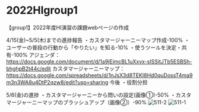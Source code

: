 # 2022HIgroup1
【group1】2022年度HI演習の課題webページの作成

4/15(金)~5/5(木)までの進捗報告
・カスタマージャーニーマップ作成-100%
・ユーザーの普段の行動から「やりたい」を知る-10%
・使うツールを決定・共有-100%
アジェンダ：
https://docs.google.com/document/d/1a9jEimcBL1uXxvx-sISSitJTb5ESBSh-bhghpB2t44c/edit
カスタマージャーニーマップ：
https://docs.google.com/spreadsheets/d/1nJsX3d8TEKI8Hd0quDossT4ma9m3n3WA8u4DtP2qzw8/edit?usp=sharing
今後
・役割分担 

5/6(金)の進捗
・カスタマージャーニーから問いの設定(画像①)-50%
・カスタマージャーニーマップのブラッシュアップ（画像②）-90%
![511-2](https://user-images.githubusercontent.com/88567474/167686526-f2d5be2b-7cef-4b4e-ad94-9b209336c488.jpg)
![511-1](https://user-images.githubusercontent.com/88567474/167686531-5147f227-2646-4b34-b13d-1da4de427def.jpg)

